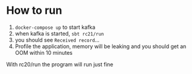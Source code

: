 # How to run

1. `docker-compose up` to start kafka
2. when kafka is started, `sbt rc21/run`
3. you should see `Received record`...
4. Profile the application, memory will be leaking and you should get an OOM within 10 minutes


With rc20/run the program will run just fine